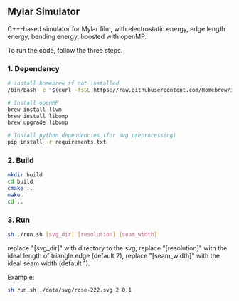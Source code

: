 ## Mylar Simulator
C++-based simulator for Mylar film, with electrostatic energy, 
edge length energy, bending energy, boosted with openMP.

To run the code, follow the three steps.

### 1. Dependency
```bash
# install homebrew if not installed
/bin/bash -c "$(curl -fsSL https://raw.githubusercontent.com/Homebrew/install/HEAD/install.sh)"
```

```bash
# Install openMP
brew install llvm
brew install libomp
brew upgrade libomp
```

```bash
# Install python dependencies (for svg preprocessing)
pip install -r requirements.txt
```

### 2. Build

```bash
mkdir build
cd build
cmake ..
make
cd ..
```

### 3. Run
```bash
sh ./run.sh [svg_dir] [resolution] [seam_width]
```
replace "[svg_dir]" with directory to the svg,
replace "[resolution]" with the ideal length of triangle edge (default 2),
replace "[seam_width]" with the ideal seam width (default 1).

Example:
```bash
sh run.sh ./data/svg/rose-222.svg 2 0.1
```

